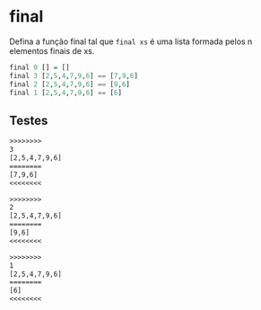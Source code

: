 # final

Defina a função final tal que `final xs` é uma lista formada pelos n elementos finais de xs.

```hs
final 0 [] = []
final 3 [2,5,4,7,9,6] == [7,9,6]
final 2 [2,5,4,7,9,6] == [9,6]
final 1 [2,5,4,7,9,6] == [6]
```

## Testes

```txt
>>>>>>>>
3
[2,5,4,7,9,6]
========
[7,9,6]
<<<<<<<<

>>>>>>>>
2
[2,5,4,7,9,6]
========
[9,6]
<<<<<<<<

>>>>>>>>
1
[2,5,4,7,9,6]
========
[6]
<<<<<<<<

```
